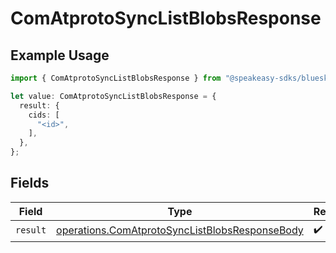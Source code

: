 # ComAtprotoSyncListBlobsResponse

## Example Usage

```typescript
import { ComAtprotoSyncListBlobsResponse } from "@speakeasy-sdks/bluesky/models/operations";

let value: ComAtprotoSyncListBlobsResponse = {
  result: {
    cids: [
      "<id>",
    ],
  },
};
```

## Fields

| Field                                                                                                            | Type                                                                                                             | Required                                                                                                         | Description                                                                                                      |
| ---------------------------------------------------------------------------------------------------------------- | ---------------------------------------------------------------------------------------------------------------- | ---------------------------------------------------------------------------------------------------------------- | ---------------------------------------------------------------------------------------------------------------- |
| `result`                                                                                                         | [operations.ComAtprotoSyncListBlobsResponseBody](../../models/operations/comatprotosynclistblobsresponsebody.md) | :heavy_check_mark:                                                                                               | N/A                                                                                                              |